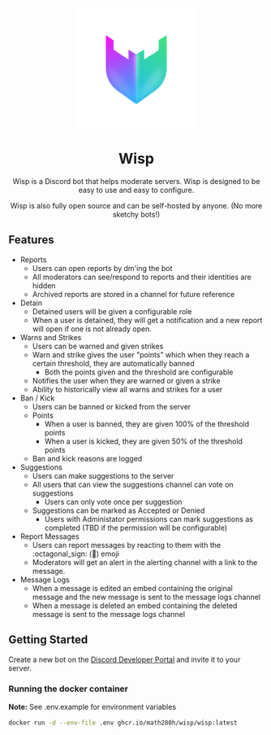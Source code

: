 <p align="center">
  <img src="./assets/logo.png" width="240px" height="240px" />
</p>
<h1 align="center">
    Wisp
</h1>
<p align="center">
  Wisp is a Discord bot that helps moderate servers. Wisp is designed to be easy to use and easy to configure.
</p>

<p align="center">
    Wisp is also fully open source and can be self-hosted by anyone. (No more sketchy bots!)
</p>

## Features

- Reports
  - Users can open reports by dm'ing the bot
  - All moderators can see/respond to reports and their identities are hidden
  - Archived reports are stored in a channel for future reference
- Detain
  - Detained users will be given a configurable role
  - When a user is detained, they will get a notification and a new report will open if one is not already open.
- Warns and Strikes
  - Users can be warned and given strikes
  - Warn and strike gives the user "points" which when they reach a certain threshold, they are automatically banned
    - Both the points given and the threshold are configurable
  - Notifies the user when they are warned or given a strike
  - Ability to historically view all warns and strikes for a user
- Ban / Kick
  - Users can be banned or kicked from the server
  - Points
    - When a user is banned, they are given 100% of the threshold points
    - When a user is kicked, they are given 50% of the threshold points
  - Ban and kick reasons are logged
- Suggestions
  - Users can make suggestions to the server
  - All users that can view the suggestions channel can vote on suggestions
    - Users can only vote once per suggestion
  - Suggestions can be marked as Accepted or Denied
    - Users with Administator permissions can mark suggestions as completed (TBD if the permission will be configurable)
- Report Messages
  - Users can report messages by reacting to them with the :octagonal_sign: (🛑) emoji
  - Moderators will get an alert in the alerting channel with a link to the message.
- Message Logs
  - When a message is edited an embed containing the original message and the new message is sent to the message logs channel
  - When a message is deleted an embed containing the deleted message is sent to the message logs channel

## Getting Started

Create a new bot on the [Discord Developer Portal](https://discord.com/developers/applications) and invite it to your server.

### Running the docker container

**Note:** See .env.example for environment variables

<!-- TODO:: Get actual link for docker image -->
```bash
docker run -d --env-file .env ghcr.io/math280h/wisp/wisp:latest
```
